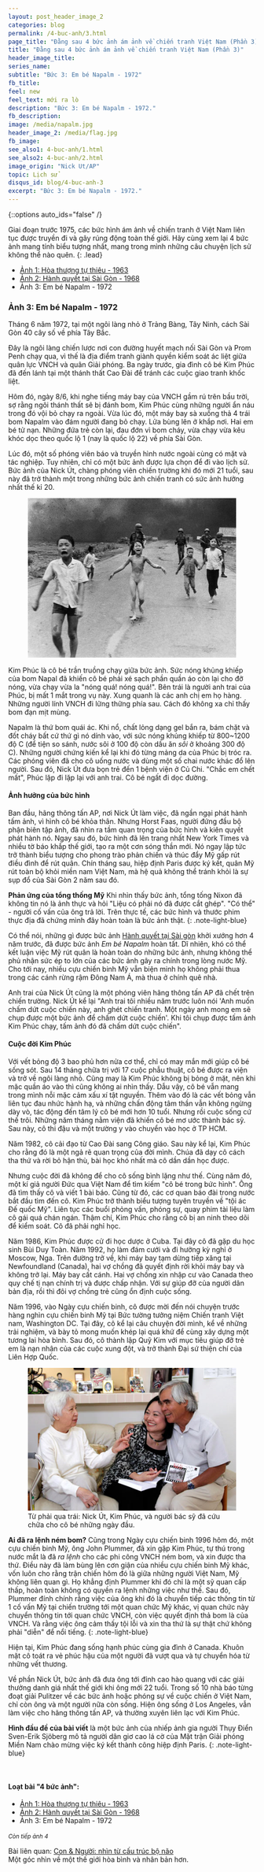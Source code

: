 ```yaml
---
layout: post_header_image_2
categories: blog
permalink: /4-buc-anh/3.html
page_title: "Đằng sau 4 bức ảnh ám ảnh về chiến tranh Việt Nam (Phần 3)"
title: "Đằng sau 4 bức ảnh ám ảnh về chiến tranh Việt Nam (Phần 3)"
header_image_title: 
series_name: 
subtitle: "Bức 3: Em bé Napalm - 1972"
fb_title: 
feel: new
feel_text: mới ra lò
description: "Bức 3: Em bé Napalm - 1972."
fb_description: 
image: /media/napalm.jpg
header_image_2: /media/flag.jpg
fb_image: 
see_also1: 4-buc-anh/1.html
see_also2: 4-buc-anh/2.html
image_origin: "Nick Ut/AP"
topic: Lịch sử
disqus_id: blog/4-buc-anh-3
excerpt: "Bức 3: Em bé Napalm - 1972."
---
```

{::options auto_ids="false" /}

Giai đoạn trước 1975, các bức hình ám ảnh về chiến tranh ở Việt Nam liên tục được truyền đi và gây rúng động toàn thế giới. Hãy cùng xem lại 4 bức ảnh mang tính biểu tượng nhất, mang trong mình những câu chuyện lịch sử không thể nào quên.
{: .lead}

<div class="note-modest">
<ul>
<li><a href="1.html">Ảnh 1: Hòa thượng tự thiêu - 1963</a></li>
<li><a href="2.html">Ảnh 2: Hành quyết tại Sài Gòn - 1968</a></li>
<li>Ảnh 3: Em bé Napalm - 1972</li>
</ul>
</div>

### Ảnh 3: Em bé Napalm - 1972

Tháng 6 năm 1972, tại một ngôi làng nhỏ ở Trảng Bàng, Tây Ninh, cách Sài Gòn 40 cây số về phía Tây Bắc.

Đây là ngôi làng chiến lược nơi con đường huyết mạch nối Sài Gòn và Prom Penh chạy qua, vì thế là địa điểm tranh giành quyền kiểm soát ác liệt giữa quân lực VNCH và quân Giải phóng. Ba ngày trước, gia đình cô bé Kim Phúc đã đến lánh tại một thánh thất Cao Đài để tránh các cuộc giao tranh khốc liệt.

Hôm đó, ngày 8/6, khi nghe tiếng máy bay của VNCH gầm rú trên bầu trời, sợ rằng ngôi thánh thất sẽ bị đánh bom, Kim Phúc cùng những người ẩn náu trong đó vội bỏ chạy ra ngoài. Vừa lúc đó, một máy bay sà xuống thả 4 trái bom Napalm vào đám người đang bỏ chạy. Lửa bùng lên ở khắp nơi. Hai em bé tử nạn. Những đứa trẻ còn lại, đau đớn vì bom cháy, vừa chạy vừa kêu khóc dọc theo quốc lộ 1 (nay là quốc lộ 22) về phía Sài Gòn.

Lúc đó, một số phóng viên báo và truyền hình nước ngoài cùng có mặt và tác nghiệp. Tuy nhiên, chỉ có một bức ảnh được lựa chọn để đi vào lịch sử. Bức ảnh của Nick Út, chàng phóng viên chiến trường khi đó mới 21 tuổi, sau này đã trở thành một trong những bức ảnh chiến tranh có sức ảnh hưởng nhất thế kỉ 20.

<figure>
  <div class="img-container" data-origin="Nick Ut/AP">
  <img src="/media/napalm.jpg" alt="Em bé Napalm"></img>
  </div>
</figure>

Kim Phúc là cô bé trần truồng chạy giữa bức ảnh. Sức nóng khủng khiếp của bom Napal đã khiến cô bé phải xé sạch phần quần áo còn lại cho đỡ nóng, vừa chạy vừa la "nóng quá! nóng quá!". Bên trái là người anh trai của Phúc, bị mất 1 mắt trong vụ này. Xung quanh là các anh chị em họ hàng. Những người lính VNCH đi lững thững phía sau. Cách đó không xa chỉ thấy bom đạn mịt mùng.

Napalm là thứ bom quái ác. Khi nổ, chất lỏng dạng gel bắn ra, bám chặt và đốt cháy bất cứ thứ gì nó dính vào, với sức nóng khủng khiếp từ 800~1200 độ C (để tiện so sánh, nước sôi ở 100 độ còn dầu ăn *sôi* ở khoảng 300 độ C). Những người chứng kiến kể lại khi đó từng mảng da của Phúc bị tróc ra. Các phóng viên đã cho cô uống nước và dùng một số chai nước khác đổ lên người. Sau đó, Nick Út đưa bọn trẻ đến 1 bệnh viện ở Củ Chi. "Chắc em chết mất", Phúc lặp đi lặp lại với anh trai. Cô bé ngất đi dọc đường.

#### Ảnh hưởng của bức hình

Ban đầu, hãng thông tấn AP, nơi Nick Út làm việc, đã ngần ngại phát hành tấm ảnh, vì hình cô bé khỏa thân. Nhưng Horst Faas, người đứng đầu bộ phận biên tập ảnh, đã nhìn ra tầm quan trọng của bức hình và kiên quyết phát hành nó. Ngay sau đó, bức hình đã lên trang nhất New York Times và nhiều tờ báo khắp thế giới, tạo ra một cơn sóng thần mới. Nó ngay lập tức trở thành biểu tượng cho phong trào phản chiến và thúc đẩy Mỹ gấp rút điều đình để rút quân. Chín tháng sau, hiệp định Paris được ký kết, quân Mỹ rút toàn bộ khỏi miền nam Việt Nam, mà hệ quả không thể tránh khỏi là sự sụp đổ của Sài Gòn 2 năm sau đó.

**Phản ứng của tổng thống Mỹ** Khi nhìn thấy bức ảnh, tổng tống Nixon đã không tin nó là ảnh thực và hỏi "Liệu có phải nó đã được cắt ghép". "Có thể" - người cố vấn của ông trả lời. Trên thực tế, các bức hình và thước phim thực địa đã chứng mình đây hoàn toàn là bức ảnh thật.
{: .note-light-blue}

Có thể nói, những gì được bức ảnh [Hành quyết tại Sài gòn](2.html) khởi xướng hơn 4 năm trước, đã được bức ảnh *Em bé Napalm* hoàn tất. Dĩ nhiên, khó có thể kết luận việc Mỹ rút quân là hoàn toàn do những bức ảnh, nhưng không thể phủ nhận sức ép to lớn của các bức ảnh gây ra chính trong lòng nước Mỹ. Cho tới nay, nhiều cựu chiến binh Mỹ vẫn biện minh họ không phải thua trong các cánh rừng rậm Đông Nam Á, mà thua ở chính quê nhà.

Anh trai của Nick Út cũng là một phóng viên hãng thông tấn AP đã chết trên chiến trường. Nick Út kể lại "Anh trai tôi nhiều năm trước luôn nói 'Anh muốn chấm dứt cuộc chiến này, anh ghét chiến tranh. Một ngày anh mong em sẽ chụp được một bức ảnh để chấm dứt cuộc chiến'. Khi tôi chụp được tấm ảnh Kim Phúc chạy, tấm ảnh đó đã chấm dứt cuộc chiến".

#### Cuộc đời Kim Phúc

Với vết bỏng độ 3 bao phủ hơn nửa cơ thể, chỉ có may mắn mới giúp cô bé sống sót. Sau 14 tháng chữa trị với 17 cuộc phẫu thuật, cô bé được ra viện và trở về ngôi làng nhỏ. Cũng may là Kim Phúc không bị bỏng ở mặt, nên khi mặc quần áo vào thì cũng không ai nhìn thấy. Dẫu vậy, cô bé vẫn mang trong mình nỗi mặc cảm xấu xí tật nguyền. Thêm vào đó là các vết bỏng vẫn liên tục đau nhức hành hạ, và những chấn động tâm thần vẫn không ngừng dày vò, tác động đến tâm lý cô bé mới hơn 10 tuổi. Nhưng rồi cuộc sống cứ thế trôi. Những năm tháng nằm viện đã khiến cô bé mơ ước thành bác sỹ. Sau này, cô thi đậu và một trường y vào chuyển vào học ở TP HCM.

Năm 1982, cô cải đạo từ Cao Đài sang Công giáo. Sau này kể lại, Kim Phúc cho rằng đó là một ngả rẽ quan trọng của đời mình. Chúa đã dạy cô cách tha thứ và rời bỏ hận thù, bài học khó nhất mà cô dần dần học được.

Nhưng cuộc đời đã không để cho cô sống bình lặng như thế. Cùng năm đó, một kí giả người Đức qua Việt Nam để tìm kiếm "cô bé trong bức hình". Ông đã tìm thấy cô và viết 1 bài báo. Cũng từ đó, các cơ quan báo đài trong nước bắt đầu tìm đến cô. Kim Phúc trở thành biểu tượng tuyên truyền về "tội ác Đế quốc Mỹ". Liên tục các buổi phỏng vấn, phóng sự, quay phim tài liệu làm cô gái quá chán ngán. Thậm chí, Kim Phúc cho rằng cô bị an ninh theo dõi để kiểm soát. Cô đã phải nghỉ học.

Năm 1986, Kim Phúc được cử đi học dược ở Cuba. Tại đây cô đã gặp du học sinh Bùi Duy Toàn. Năm 1992, họ làm đám cưới và đi hưởng kỳ nghỉ ở Moscow, Nga. Trên đường trở về, khi máy bay tạm dừng tiếp xăng tại Newfoundland (Canada), hai vợ chồng đã quyết định rời khỏi máy bay và không trở lại. Máy bay cất cánh. Hai vợ chồng xin nhập cư vào Canada theo quy chế tị nạn chính trị và được chấp nhận. Với sự giúp đỡ của người dân bản địa, rồi thì đôi vợ chồng trẻ cũng ổn định cuộc sống.

Năm 1996, vào Ngày cựu chiến binh, cô được mời đến nói chuyện trước hàng nghìn cựu chiến binh Mỹ tại Bức tường tưởng niệm Chiến tranh Việt nam, Washington DC. Tại đây, cô kể lại câu chuyện đời mình, kể về những trải nghiệm, và bày tỏ mong muốn khép lại quá khứ để cùng xây dựng một tương lai hòa bình. Sau đó, cô thành lập Quỹ  Kim với mục tiêu giúp đỡ trẻ em là nạn nhân của các cuộc xung đột, và trở thành Đại sứ thiện chí của Liên Hợp Quốc.

<figure>
  <div class="img-container" data-origin="ABC News">
  <img src="/media/kim_and_nick.jpg" alt="Kim Phuc & Nick Ut"></img>
  </div>
  <figcaption>Từ phải qua trái: Nick Út, Kim Phúc, và người bác sỹ đã cứu chữa cho cô bé những ngày đầu.</figcaption>
</figure>

**Ai đã ra lệnh ném bom?** Cũng trong Ngày cựu chiến binh 1996 hôm đó, một cựu chiến binh Mỹ, ông John Plummer, đã xin gặp Kim Phúc, tự thú trong nước mắt là đã *ra lệnh* cho các phi công VNCH ném bom, và xin được tha thứ. Điều này đã làm bùng lên cơn giận của nhiều cựu chiến binh Mỹ khác, vốn luôn cho rằng trận chiến hôm đó là giữa những người Việt Nam, Mỹ không liên quan gì. Họ khẳng định Plummer khi đó chỉ là một sỹ quan cấp thấp, hoàn toàn không có quyền ra lệnh những việc như thế. Sau đó, Plummer đính chính rằng việc của ông khi đó là chuyển tiếp các thông tin từ 1 cố vấn Mỹ tại chiến trường tới một quan chức Mỹ khác, vị quan chức này chuyển thông tin tới quan chức VNCH, còn việc quyết định thả bom là của VNCH. Và rằng việc ông cảm thấy tội lỗi và xin tha thứ là sự thật chứ không phải "diễn" để nổi tiếng.
{: .note-light-blue}

Hiện tại, Kim Phúc đang sống hạnh phúc cùng gia đình ở Canada. Khuôn mặt cô toát ra vẻ phúc hậu của một người đã vượt qua và tự chuyển hóa từ những vết thương.

Về phần Nick Út,  bức ảnh đã đưa ông tới đỉnh cao hào quang với các giải thưởng danh giá nhất thế giới khi ông mới 22 tuổi. Trong số 10 nhà báo từng đoạt giải Pulitzer về các bức ảnh hoặc phóng sự về cuộc chiến ở Việt Nam, chỉ còn ông và một người nữa còn sống. Hiện ông sống ở Los Angeles, vẫn làm việc cho hãng thông tấn AP, và thường xuyên liên lạc với Kim Phúc.

**Hình đầu đề của bài viết** là một bức ảnh của nhiếp ảnh gia người Thụy Điển Sven-Erik Sjöberg mô tả người dân giơ cao lá cờ của Mặt trận Giải phóng Miền Nam chào mừng việc ký kết thành công hiệp định Paris.
{: .note-light-blue}

<br>
<h4>Loạt bài "4 bức ảnh":</h4>
<ul>
<li><a href="1.html">Ảnh 1: Hòa thượng tự thiêu - 1963</a></li>
<li><a href="2.html">Ảnh 2: Hành quyết tại Sài Gòn - 1968</a></li>
<li>Ảnh 3: Em bé Napalm - 1972</li>
</ul>

<p><small><i>Còn tiếp ảnh 4</i></small></p>

<p class="next-post">Bài liên quan: <a href="/con-nguoi.html">Con & Người: nhìn từ cấu trúc bộ não</a><br><span class="font-small muted">Một góc nhìn về một thế giới hòa bình và nhân bản hơn.</span></p>